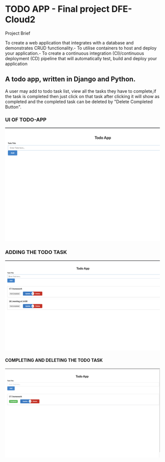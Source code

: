 # TODO APP - Final project DFE-Cloud2

Project Brief

To create a web application that integrates with a database and demonstrates CRUD functionality.- To utilise containers to host and deploy your application.- To create a continuous integration (CI)/continuous deployment (CD) pipeline that will automatically test, build and deploy your application

## A todo app, written in Django and Python.

A user may add to todo task list, view all  the tasks they have to complete,if the task is completed then just click on that task after clicking it will show as completed and the completed task can be deleted by "Delete Completed Button".


### UI OF TODO-APP
![todoui](img/todo-app.png)

### ADDING THE TODO TASK 
![todoADD](img/todo-add.png)

#### COMPLETING AND DELETING THE TODO TASK
![tododelete](img/todo-delete.png)

